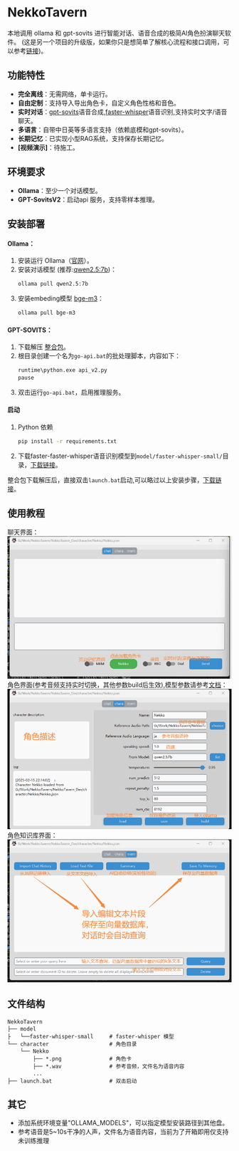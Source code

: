 # NekkoTavern

本地调用 ollama 和 gpt-sovits 进行智能对话、语音合成的极简AI角色扮演聊天软件。
(这是另一个项目的升级版，如果你只是想简单了解核心流程和接口调用，可以参考[链接](https://github.com/chi-ha-ya/AI-Waifu-All-In-One))。

## 功能特性
- **完全离线**：无需网络，单卡运行。
- **自由定制**：支持导入导出角色卡，自定义角色性格和音色。
- **实时对话**：[gpt-sovits](https://github.com/RVC-Boss/GPT-SoVITS/tree/20240821v2)语音合成,[faster-whisper](https://huggingface.co/guillaumekln/faster-whisper-small/tree/main)语音识别,支持实时文字/语音聊天。
- **多语言**：自带中日英等多语言支持（依赖底模和gpt-sovits）。
- **长期记忆**：已实现小型RAG系统，支持保存长期记忆。
- **[视频演示]**：待施工。
## 环境要求
- **Ollama**：至少一个对话模型。
- **GPT-SovitsV2**：启动api 服务，支持零样本推理。
## 安装部署

#### Ollama：
1. 安装运行 Ollama（[官网](https://ollama.com/)）。
2. 安装对话模型 (推荐:[qwen2.5:7b](https://ollama.com/library/qwen2.5:7b))：
    ```bash
    ollama pull qwen2.5:7b
    ```
3. 安装embeding模型 [bge-m3](https://ollama.com/library/bge-m3)：
    ```bash
    ollama pull bge-m3
    ```

#### GPT-SOVITS：
1. 下载解压 [整合包](https://github.com/RVC-Boss/GPT-SoVITS/releases/tag/20240821v2)。
2. 根目录创建一个名为`go-api.bat`的批处理脚本，内容如下：
    ```bash
    runtime\python.exe api_v2.py
    pause
    ```
3. 双击运行`go-api.bat`，启用推理服务。
#### 启动
1. Python 依赖
    ```bash
    pip install -r requirements.txt
    ```
2. 下载faster-faster-whisper语音识别模型到`model/faster-whisper-small/`目录，[下载链接](https://huggingface.co/guillaumekln/faster-whisper-small/tree/main)。

整合包下载解压后，直接双击`launch.bat`启动,可以略过以上安装步骤，[下载链接](https://pan.baidu.com/s/1pRjYZf7vSd2ccW_u1oq_pQ?pwd=6666)。
## 使用教程
聊天界面：
![img](/src/chat.png)
角色界面(参考音频支持实时切换，其他参数build后生效),模型参数请参考[文档](https://www.llamafactory.cn/ollama-docs/modelfile.html#%E6%9C%89%E6%95%88%E7%9A%84%E5%8F%82%E6%95%B0%E5%92%8C%E5%80%BC)：
![img](/src/chara.png)
角色知识库界面：
![img](/src/mem.png)
## 文件结构
```
NekkoTavern
├── model
├   └──faster-whisper-small     # faster-whisper 模型
└── character                   # 角色目录
    └── Nekko
        ├── *.png               # 角色卡
        ├── *.wav               # 参考音频，文件名为语音内容
        ...
├── launch.bat                  # 双击启动
```
## 其它
- 添加系统环境变量"OLLAMA_MODELS"，可以指定模型安装路径到其他盘。
- 参考语音是5~10s干净的人声，文件名为语音内容，当前为了开箱即用仅支持未训练推理
